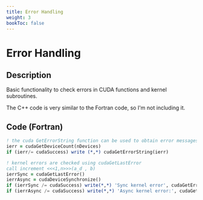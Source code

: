 ```yaml
---
title: Error Handling
weight: 3
bookToc: false
---
```


# Error Handling

## Description

Basic functionality to check errors in CUDA functions and kernel subroutines.

The C++ code is very similar to the Fortran code, so I'm not including it.

## Code (Fortran)
```fortran {style=tango,linenos=false}
! the cuda GetErrorString function can be used to obtain error messages from error codes
ierr = cudaGetDeviceCount(nDevices)
if (ierr/= cudaSuccess) write (*,*) cudaGetErrorString(ierr)

! kernel errors are checked using cudaGetLastError
call increment <<<1,n>>>(a_d , b)
ierrSync = cudaGetLastError()
ierrAsync = cudaDeviceSynchronize()
if (ierrSync /= cudaSuccess) write(*,*) 'Sync kernel error', cudaGetErrorString(ierrSync)
if (ierrAsync /= cudaSuccess) write(*,*) 'Async kernel error:', cudaGetErrorString(cudaGetLastError())
```